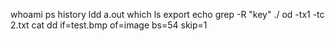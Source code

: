 whoami
ps
history
ldd a.out
which ls
export
echo
grep -R "key" ./
od -tx1 -tc 2.txt
cat
dd if=test.bmp of=image bs=54 skip=1
